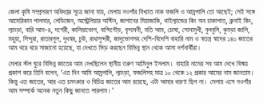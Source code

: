 জেলা কৃষি সম্প্রসারণ অধিদপ্তর সূত্রে জানা যায়, মেলায় নওগাঁর বিখ্যাত নাক ফজলি ও আম্রপালি তো আছেই; সেই সঙ্গে আমেরিকান পালমার, লেডিজেন, অস্ট্রেলিয়ার অস্টিন, জাপানের মিয়াজাকি, থাইল্যান্ডের কিং অব চাকাপাত, ব্রুনাই কিং, ল্যাংড়া, বারি আম-৪, দশেরী, কালিয়াভোগ, বান্দিগৌড়, বৃন্দাবনী, মতি আম, চোষা, সোনামুখী, বুলবুলি, কুমড়া জালি, মহুয়া, সিন্দুরা, রাতারগুল, দুধস্বর, চুউ, রাধাসুন্দরী, জাদুভোগসহ দেশি-বিদেশি বাহারি নাম ও স্বতন্ত্র স্বাদের ১৪০ জাতের আম থরে থরে সাজানো হয়েছে, যা দেখতে ভিড় করছেন বিভিন্ন স্থান থেকে আসা দর্শনার্থীরা।

মেলার স্টল ঘুরে বিভিন্ন জাতের আম দেখছিলেন স্থানীয় তরুণ আমিনুল ইসলাম। বাহারি নামের সব আম দেখে বিস্ময় প্রকাশ করে তিনি বলেন, ‘এত দিন আমি আম্রপালি, ল্যাংড়া, ফজলিসহ মাত্র ১০ থেকে ১২ প্রকার আমের নাম জানতাম। কিন্তু এত জাতের, আর এত চমৎকার ও বিচিত্র জাতের আম রয়েছে, এটা আমার ধারণা ছিল না। মেলায় এসে নওগাঁর আম সম্পর্কে অনেক নতুন কিছু জানতে পারলাম।’
